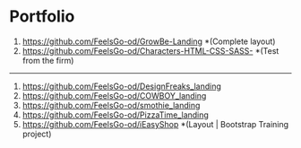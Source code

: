 # Portfolio

1. https://github.com/FeelsGo-od/GrowBe-Landing     *(Complete layout)
2. https://github.com/FeelsGo-od/Characters-HTML-CSS-SASS-   *(Test from the firm)
---------
1. https://github.com/FeelsGo-od/DesignFreaks_landing
2. https://github.com/FeelsGo-od/COWBOY_landing
3. https://github.com/FeelsGo-od/smothie_landing
4. https://github.com/FeelsGo-od/PizzaTime_landing
5. https://github.com/FeelsGo-od/iEasyShop  *(Layout | Bootstrap Training project)
